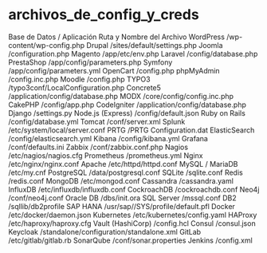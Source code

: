 # archivos_de_config_y_creds

Base de Datos / Aplicación	Ruta y Nombre del Archivo
WordPress	/wp-content/wp-config.php
Drupal	/sites/default/settings.php
Joomla	/configuration.php
Magento	/app/etc/env.php
Laravel	/config/database.php
PrestaShop	/app/config/parameters.php
Symfony	/app/config/parameters.yml
OpenCart	/config.php
phpMyAdmin	/config.inc.php
Moodle	/config.php
TYPO3	/typo3conf/LocalConfiguration.php
Concrete5	/application/config/database.php
MODX	/core/config/config.inc.php
CakePHP	/config/app.php
CodeIgniter	/application/config/database.php
Django	/settings.py
Node.js (Express)	/config/default.json
Ruby on Rails	/config/database.yml
Tomcat	/conf/server.xml
Splunk	/etc/system/local/server.conf
PRTG	/PRTG Configuration.dat
ElasticSearch	/config/elasticsearch.yml
Kibana	/config/kibana.yml
Grafana	/conf/defaults.ini
Zabbix	/conf/zabbix.conf.php
Nagios	/etc/nagios/nagios.cfg
Prometheus	/prometheus.yml
Nginx	/etc/nginx/nginx.conf
Apache	/etc/httpd/httpd.conf
MySQL / MariaDB	/etc/my.cnf
PostgreSQL	/data/postgresql.conf
SQLite	/sqlite.conf
Redis	/redis.conf
MongoDB	/etc/mongod.conf
Cassandra	/cassandra.yaml
InfluxDB	/etc/influxdb/influxdb.conf
CockroachDB	/cockroachdb.conf
Neo4j	/conf/neo4j.conf
Oracle DB	/dbs/init.ora
SQL Server	/mssql.conf
DB2	/sqllib/db2profile
SAP HANA	/usr/sap/<SID>/SYS/profile/default.pfl
Docker	/etc/docker/daemon.json
Kubernetes	/etc/kubernetes/config.yaml
HAProxy	/etc/haproxy/haproxy.cfg
Vault (HashiCorp)	/config.hcl
Consul	/consul.json
Keycloak	/standalone/configuration/standalone.xml
GitLab	/etc/gitlab/gitlab.rb
SonarQube	/conf/sonar.properties
Jenkins	/config.xml

